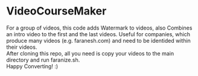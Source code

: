 # VideoCourseMaker
For a group of videos, this code adds Watermark to videos, also Combines an intro video to the first and the last videos. Useful for companies, which produce many videos (e.g. faranesh.com) and need to be identided within their videos.<br/>
After cloning this repo, all you need is copy your videos to the main directory and run faranize.sh.<br/>
Happy Converting! :)
